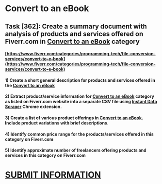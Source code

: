 # Convert to an eBook
## Task [362]: Create a summary document with analysis of products and services offered on Fiverr.com in [Convert to an eBook](https://www.fiverr.com/categories/programming-tech/file-conversion-services/convert-to-e-book) category
#### [https://www.fiverr.com/categories/programming-tech/file-conversion-services/convert-to-e-book](https://www.fiverr.com/categories/programming-tech/file-conversion-services/convert-to-e-book)
#### 1) Create a short general description for products and services offered in the [Convert to an eBook](https://www.fiverr.com/categories/programming-tech/file-conversion-services/convert-to-e-book)
#### 2) Extract product/service information for [Convert to an eBook](https://www.fiverr.com/categories/programming-tech/file-conversion-services/convert-to-e-book) category as listed on Fiverr.com website into a separate CSV file using [Instant Data Scraper](https://chrome.google.com/webstore/detail/instant-data-scraper/ofaokhiedipichpaobibbnahnkdoiiah) Chrome extension.
#### 3) Create a list of various product offerings in [Convert to an eBook](https://www.fiverr.com/categories/programming-tech/file-conversion-services/convert-to-e-book). Include product variations with brief descriptions.
#### 4) Identify common price range for the products/services offered in this category on Fiverr.com
#### 5) Identify approximate number of freelancers offering products and services in this category on Fiverr.com

# [SUBMIT INFORMATION](https://forms.office.com/r/8AEKjkLxKG)
